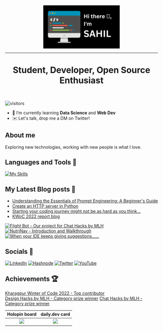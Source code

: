<p align="center"><img align="center" width="50%" src="./intro.png"/></p>
<hr>
<!-- <h1 align="center">Hi There 👋, I'm Sahil</h1> -->
<h1 align="center">Student, Developer, Open Source Enthusiast</h1>
<br>

![visitors](https://visitor-badge.glitch.me/badge?page_id=sahil-sagwekar2652.sahil-sagwekar2652&left_color=blue&right_color=red)

- 🌱 I’m currently learning **Data Science** and **Web Dev**
- ✉️ Let's talk, drop me a DM on Twitter!

## About me
Exploring new technologies, working with new people is what I love.


## Languages and Tools 🧰
[![My Skills](https://skillicons.dev/icons?i=py,linux,html,css,js,bootstrap,django,docker,fastapi,flask,git,github,idea,java,jquery,nodejs,md,mysql,postgres,postman,vim&perline=11)](https://skillicons.dev)
<!-- <p align='left'>
<img src="https://cdn.jsdelivr.net/gh/devicons/devicon/icons/linux/linux-original.svg" height="30" width="40" />
<img src="https://cdn.jsdelivr.net/gh/devicons/devicon/icons/python/python-original.svg" height="30" width="40" />
<img src="https://cdn.jsdelivr.net/gh/devicons/devicon/icons/django/django-plain.svg" height="30" width="40" />          
<img src="https://cdn.jsdelivr.net/gh/devicons/devicon/icons/postgresql/postgresql-original.svg" height="30" width="40" />
<img src="https://cdn.jsdelivr.net/gh/devicons/devicon/icons/bash/bash-plain.svg" height="30" width="40" />
<img src="https://cdn.jsdelivr.net/gh/devicons/devicon/icons/git/git-original.svg" height="30" width="40" />
<img src="https://cdn.jsdelivr.net/gh/devicons/devicon/icons/flask/flask-original.svg" height="30" width="40" />
<img src="https://cdn.jsdelivr.net/gh/devicons/devicon/icons/pandas/pandas-original-wordmark.svg" height="30" width="40" />      
<img src="https://cdn.jsdelivr.net/gh/devicons/devicon/icons/html5/html5-original.svg" height="30" width="40"/>
<img src="https://cdn.jsdelivr.net/gh/devicons/devicon/icons/css3/css3-original.svg" height="30" width="40"/>
<img src="https://cdn.jsdelivr.net/gh/devicons/devicon/icons/javascript/javascript-original.svg" height="30" width="40" />
<img src="https://cdn.jsdelivr.net/gh/devicons/devicon/icons/vscode/vscode-original.svg" height="30" width="40" />  
<img src="https://cdn.jsdelivr.net/gh/devicons/devicon/icons/debian/debian-original.svg" height="30" width="40" />
</p>                                             -->
          

## My Latest Blog posts 📜
<!-- BLOG-POST-LIST:START -->
- [Understanding the Essentials of Prompt Engineering: A Beginner&#39;s Guide](https://sagwekarsahil2652.hashnode.dev/understanding-the-essentials-of-prompt-engineering-a-beginners-guide)
- [Create an HTTP server in Python](https://sagwekarsahil2652.hashnode.dev/create-an-http-server-in-python)
- [Starting your coding journey might not be as hard as you think…](https://sagwekarsahil2652.hashnode.dev/coding-is-easy)
- [KWoC 2022 report blog](https://sagwekarsahil2652.hashnode.dev/kwoc-2022-report-blog)
<!-- BLOG-POST-LIST:END -->

<!-- BEGIN YOUTUBE-CARDS -->
[![Flight Bot - Our project for Chat Hacks by MLH](https://ytcards.demolab.com/?id=ECNyq2C7MvE&title=Flight+Bot+-+Our+project+for+Chat+Hacks+by+MLH&lang=en&timestamp=1682862843&background_color=%230d1117&title_color=%23ffffff&stats_color=%23dedede&width=250 "Flight Bot - Our project for Chat Hacks by MLH")](https://www.youtube.com/watch?v=ECNyq2C7MvE)
[![NutriNav - Introduction and Walkthrough](https://ytcards.demolab.com/?id=nGDiP6eFsiM&title=NutriNav+-+Introduction+and+Walkthrough&lang=en&timestamp=1682247022&background_color=%230d1117&title_color=%23ffffff&stats_color=%23dedede&width=250 "NutriNav - Introduction and Walkthrough")](https://www.youtube.com/watch?v=nGDiP6eFsiM)
[![When your IDE keeps giving suggestions......](https://ytcards.demolab.com/?id=6lmaT9_k6qY&title=When+your+IDE+keeps+giving+suggestions......&lang=en&timestamp=1648913745&background_color=%230d1117&title_color=%23ffffff&stats_color=%23dedede&width=250 "When your IDE keeps giving suggestions......")](https://www.youtube.com/watch?v=6lmaT9_k6qY)
<!-- END YOUTUBE-CARDS -->

## Socials 📱
<a href="https://www.linkedin.com/in/sahil-sagwekar-0b955b223/" type="_blank">![LinkedIn](https://img.shields.io/badge/linkedin-%230077B5.svg?style=for-the-badge&logo=linkedin&logoColor=white)</a>
<a href="https://sagwekarsahil2652.hashnode.dev" type="_blank">![Hashnode](https://img.shields.io/badge/Hashnode-2962FF?style=for-the-badge&logo=hashnode&logoColor=white)</a>
<a href="https://twitter.com/sagwekar_sahil" type="_blank">![Twitter](https://img.shields.io/badge/Twitter-%231DA1F2.svg?style=for-the-badge&logo=Twitter&logoColor=white)</a>
<a href="https://www.youtube.com/@SahilSagwekar" type="_blank">![YouTube](https://img.shields.io/badge/YouTube-%23FF0000.svg?style=for-the-badge&logo=YouTube&logoColor=white)</a>

## Achievements 🏆
[Kharagpur Winter of Code 2022 - Top contributor](https://github.com/kossiitkgp/public-files/blob/master/KWoC/2022-Certificates/Student/sahil-sagwekar2652.pdf)  
[Design Hacks by MLH - Category prize winner](https://devpost.com/software/nutrinav)
[Chat Hacks by MLH - Category prize winner](https://devpost.com/software/super-duper-chatbot)

Holopin board             |  daily.dev card
:-------------------------:|:-------------------------:
![](https://holopin.io/api/user/board?user=saladmama2652)  |  ![](https://api.daily.dev/devcards/4877d808bba04a2096971a2fa9e34d28.png?r=ibh)
